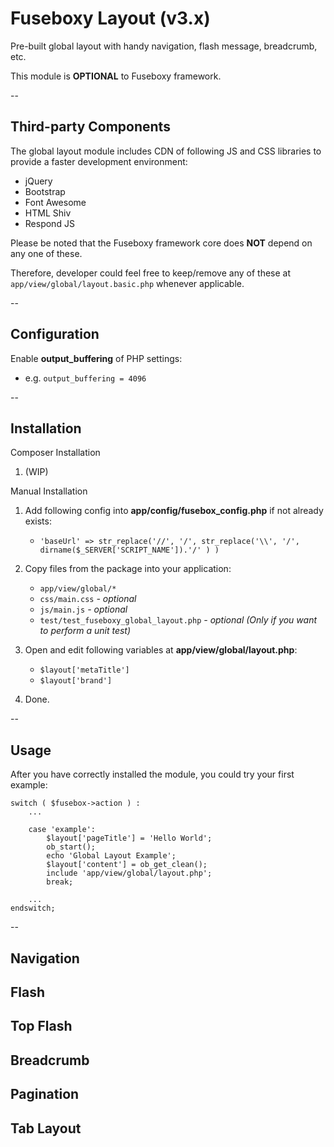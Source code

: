 Fuseboxy Layout (v3.x)
======================

Pre-built global layout with handy navigation, flash message, breadcrumb, etc.

This module is **OPTIONAL** to Fuseboxy framework.


--

## Third-party Components
The global layout module includes CDN of following JS and CSS libraries to provide a faster development environment:
* jQuery
* Bootstrap
* Font Awesome
* HTML Shiv
* Respond JS

Please be noted that the Fuseboxy framework core does **NOT** depend on any one of these.

Therefore, developer could feel free to keep/remove any of these at `app/view/global/layout.basic.php` whenever applicable.


--

## Configuration
Enable **output_buffering** of PHP settings:
* e.g. `output_buffering = 4096`


-- 

## Installation
Composer Installation
1. (WIP)

Manual Installation
1. Add following config into **app/config/fusebox_config.php** if not already exists:
	* `'baseUrl' => str_replace('//', '/', str_replace('\\', '/', dirname($_SERVER['SCRIPT_NAME']).'/' ) )`

2. Copy files from the package into your application:
	* `app/view/global/*`
	* `css/main.css` *- optional*
	* `js/main.js` *- optional*
	* `test/test_fuseboxy_global_layout.php` *- optional (Only if you want to perform a unit test)*

3. Open and edit following variables at **app/view/global/layout.php**:
	* `$layout['metaTitle']`
	* `$layout['brand']`

4. Done.


--

## Usage

After you have correctly installed the module, you could try your first example:

```
switch ( $fusebox->action ) :
	...

	case 'example':
		$layout['pageTitle'] = 'Hello World';
		ob_start();
		echo 'Global Layout Example';
		$layout['content'] = ob_get_clean();
		include 'app/view/global/layout.php';
		break;

	...
endswitch;
```


--

## Navigation


## Flash


## Top Flash


## Breadcrumb


## Pagination


## Tab Layout
